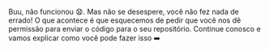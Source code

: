 Buu, não funcionou :anguished:. Mas não se desespere, você não fez nada de errado! O que acontece é que esquecemos de pedir que você nos dê permissão para enviar o código para o seu repositório. Continue conosco e vamos explicar como você pode fazer isso :arrow_right:
